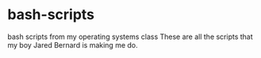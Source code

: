 # bash-scripts
bash scripts from my operating systems class
These are all the scripts that my boy Jared Bernard is making me do.
